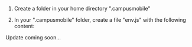 1) Create a folder in your home directory ".campusmobile"

2) In your ".campusmobile" folder, create a file "env.js" with the following content:

Update coming soon...